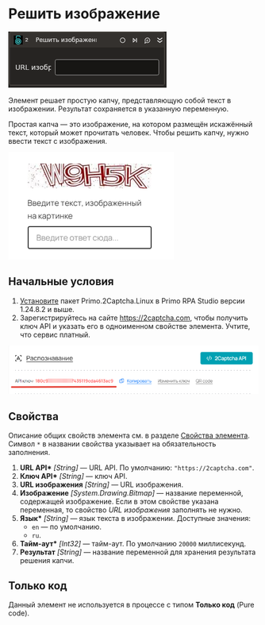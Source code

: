 # Решить изображение

![](<../../../../.gitbook/assets1/linux-items-extra/solveimage.png>)

Элемент решает простую капчу, представляющую собой текст в изображении. Результат сохраняется в указанную переменную.

Простая капча — это изображение, на котором размещён искажённый текст, который может прочитать человек. Чтобы решить капчу, нужно ввести текст с изображения.

![](<../../../../.gitbook/assets1/linux-items-extra/normal-captcha.png>)


## Начальные условия

1. [Установите](https://docs.primo-rpa.ru/primo-rpa/primo-rpa-studio-linux/projects/manage-dependencies#menedzher-zavisimostei) пакет Primo.2Captcha.Linux в Primo RPA Studio версии 1.24.8.2 и выше.
1. Зарегистрируйтесь на сайте https://2captcha.com, чтобы получить ключ API и указать его в одноименном свойстве элемента. Учтите, что сервис платный.

![](<../../../../.gitbook/assets1/linux_items-extra/2captcha-api-key.png>)

## Свойства
Описание общих свойств элемента см. в разделе [Свойства элемента](https://docs.primo-rpa.ru/primo-rpa/primo-studio/process/elements#svoistva-elementa).\
Символ `*` в названии свойства указывает на обязательность заполнения.

1. **URL API\*** *[String]* — URL API. По умолчанию: `"https://2captcha.com"`.
1. **Ключ API\*** *[String]* — ключ API.
1. **URL изображения** *[String]* — URL изображения.
1. **Изображение** *[System.Drawing.Bitmap]* — название переменной, содержащей изображение. Если в этом свойстве указана переменная, то свойство *URL изображения* заполнять не нужно.
1. **Язык\*** *[String]* — язык текста в изображении. Доступные значения:
   * `en` — по умолчанию.
   * `ru`.
1. **Тайм-аут\*** *[Int32]* — тайм-аут. По умолчанию `20000` миллисекунд.
1. **Результат** *[String]* — название переменной для хранения результата решения капчи.



## Только код

Данный элемент не используется в процессе с типом **Только код** (Pure code).
